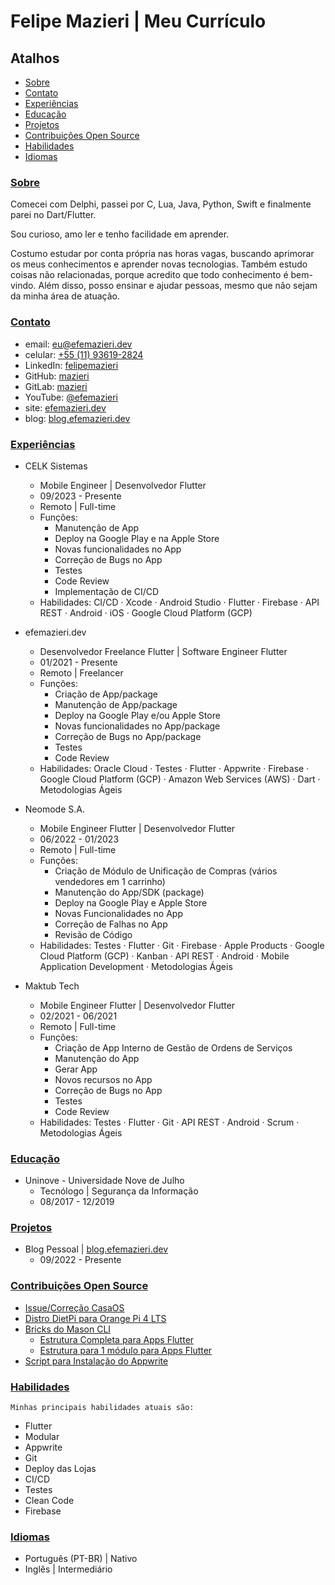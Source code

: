 # Felipe Mazieri | Meu Currículo

## Atalhos

- [Sobre](#sobre)
- [Contato](#contato)
- [Experiências](#experiências)
- [Educação](#educação)
- [Projetos](#projetos)
- [Contribuições Open Source](#contribuições-open-source)
- [Habilidades](#habilidades)
- [Idiomas](#idiomas)

### [Sobre](#atalhos)

Comecei com Delphi, passei por C, Lua, Java, Python, Swift e finalmente parei no Dart/Flutter.

Sou curioso, amo ler e tenho facilidade em aprender.

Costumo estudar por conta própria nas horas vagas, buscando aprimorar os meus conhecimentos e aprender novas tecnologias. Também estudo coisas não relacionadas, porque acredito que todo conhecimento é bem-vindo. Além disso, posso ensinar e ajudar pessoas, mesmo que não sejam da minha área de atuação.

### [Contato](#atalhos)

- email: [eu@efemazieri.dev](mailto:eu@efemazieri.dev)
- celular: [+55 (11) 93619-2824](tel:+5511936192824)
- LinkedIn: [felipemazieri](https://www.linkedin.com/in/felipemazieri/)
- GitHub: [mazieri](https://github.com/mazieri)
- GitLab: [mazieri](https://gitlab.com/mazieri)
- YouTube: [@efemazieri](https://www.youtube.com/@efemazieri)
- site: [efemazieri.dev](https://efemazieri.dev/)
- blog: [blog.efemazieri.dev](https://blog.efemazieri.dev/)

### [Experiências](#atalhos)

- CELK Sistemas
  - Mobile Engineer | Desenvolvedor Flutter
  - 09/2023 - Presente
  - Remoto | Full-time
  - Funções:
    - Manutenção de App
    - Deploy na Google Play e na Apple Store
    - Novas funcionalidades no App
    - Correção de Bugs no App
    - Testes
    - Code Review
    - Implementação de CI/CD
  - Habilidades: CI/CD · Xcode · Android Studio · Flutter · Firebase · API REST · Android · iOS · Google Cloud Platform (GCP)


- efemazieri.dev
  - Desenvolvedor Freelance Flutter | Software Engineer Flutter
  - 01/2021 - Presente
  - Remoto | Freelancer
  - Funções:
    - Criação de App/package
    - Manutenção de App/package
    - Deploy na Google Play e/ou Apple Store
    - Novas funcionalidades no App/package
    - Correção de Bugs no App/package
    - Testes
    - Code Review
  - Habilidades: Oracle Cloud · Testes · Flutter · Appwrite · Firebase · Google Cloud Platform (GCP) · Amazon Web Services (AWS) · Dart · Metodologias Ágeis


- Neomode S.A.
  - Mobile Engineer Flutter | Desenvolvedor Flutter
  - 06/2022 - 01/2023
  - Remoto | Full-time
  - Funções:
    - Criação de Módulo de Unificação de Compras (vários vendedores em 1 carrinho)
    - Manutenção do App/SDK (package)
    - Deploy na Google Play e Apple Store
    - Novas Funcionalidades no App
    - Correção de Falhas no App
    - Revisão de Código
  - Habilidades: Testes · Flutter · Git · Firebase · Apple Products · Google Cloud Platform (GCP) · Kanban · API REST · Android · Mobile Application Development · Metodologias Ágeis


- Maktub Tech
  - Mobile Engineer Flutter | Desenvolvedor Flutter
  - 02/2021 - 06/2021
  - Remoto | Full-time
  - Funções:
    - Criação de App Interno de Gestão de Ordens de Serviços
    - Manutenção do App
    - Gerar App
    - Novos recursos no App
    - Correção de Bugs no App
    - Testes
    - Code Review
  - Habilidades: Testes · Flutter · Git · API REST · Android · Scrum · Metodologias Ágeis

### [Educação](#atalhos)

- Uninove - Universidade Nove de Julho
  - Tecnólogo | Segurança da Informação
  - 08/2017 - 12/2019

### [Projetos](#atalhos)

- Blog Pessoal | [blog.efemazieri.dev](https://blog.efemazieri.dev)
  - 09/2022 - Presente

### [Contribuições Open Source](#atalhos)

- [Issue/Correção CasaOS](https://github.com/IceWhaleTech/CasaOS/issues/916)
- [Distro DietPi para Orange Pi 4 LTS](https://gitlab.com/mazieri/orange/-/tree/main/IMG/DietPi/v1.0?ref_type=heads)
- [Bricks do Mason CLI](https://github.com/mazieri/bricks)
  - [Estrutura Completa para Apps Flutter](https://brickhub.dev/bricks/struct_cplt/1.0.0)
  - [Estrutura para 1 módulo para Apps Flutter](https://brickhub.dev/bricks/mod/1.0.0)
- [Script para Instalação do Appwrite](https://gitlab.com/mazieri/get_appwrite)

### [Habilidades](#atalhos)

`Minhas principais habilidades atuais são:`

- Flutter
- Modular
- Appwrite
- Git
- Deploy das Lojas
- CI/CD
- Testes
- Clean Code
- Firebase

### [Idiomas](#atalhos)

- Português (PT-BR) | Nativo
- Inglês | Intermediário
